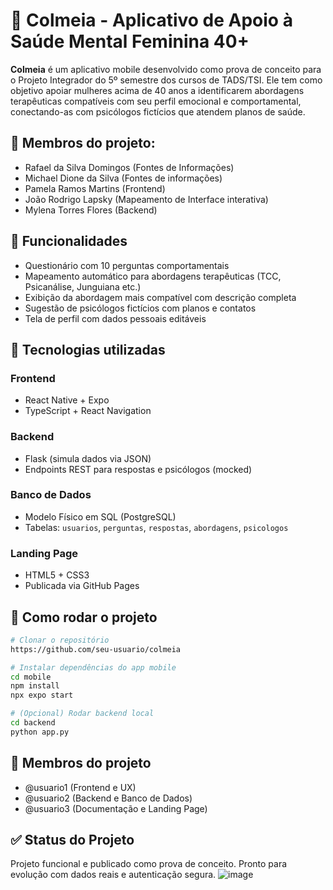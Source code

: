 
# 🌻 Colmeia - Aplicativo de Apoio à Saúde Mental Feminina 40+

**Colmeia** é um aplicativo mobile desenvolvido como prova de conceito para o Projeto Integrador do 5º semestre dos cursos de TADS/TSI. Ele tem como objetivo apoiar mulheres acima de 40 anos a identificarem abordagens terapêuticas compatíveis com seu perfil emocional e comportamental, conectando-as com psicólogos fictícios que atendem planos de saúde.

## 👥 Membros do projeto:
- Rafael da Silva Domingos (Fontes de Informações)
- Michael Dione da Silva (Fontes de informações)
- Pamela Ramos Martins (Frontend)
- João Rodrigo Lapsky (Mapeamento de Interface interativa)
- Mylena Torres Flores (Backend)

## 🌟 Funcionalidades
- Questionário com 10 perguntas comportamentais
- Mapeamento automático para abordagens terapêuticas (TCC, Psicanálise, Junguiana etc.)
- Exibição da abordagem mais compatível com descrição completa
- Sugestão de psicólogos fictícios com planos e contatos
- Tela de perfil com dados pessoais editáveis

## 🧰 Tecnologias utilizadas
### Frontend
- React Native + Expo
- TypeScript + React Navigation

### Backend
- Flask (simula dados via JSON)
- Endpoints REST para respostas e psicólogos (mocked)

### Banco de Dados
- Modelo Físico em SQL (PostgreSQL)
- Tabelas: `usuarios`, `perguntas`, `respostas`, `abordagens`, `psicologos`

### Landing Page
- HTML5 + CSS3
- Publicada via GitHub Pages

## 🎩 Como rodar o projeto
```bash
# Clonar o repositório
https://github.com/seu-usuario/colmeia

# Instalar dependências do app mobile
cd mobile
npm install
npx expo start

# (Opcional) Rodar backend local
cd backend
python app.py
```

## 👥 Membros do projeto
- @usuario1 (Frontend e UX)
- @usuario2 (Backend e Banco de Dados)
- @usuario3 (Documentação e Landing Page)

## ✅ Status do Projeto
Projeto funcional e publicado como prova de conceito. Pronto para evolução com dados reais e autenticação segura.
![image](https://github.com/user-attachments/assets/a91be54d-b370-403c-9f69-1ec201c5675c)

